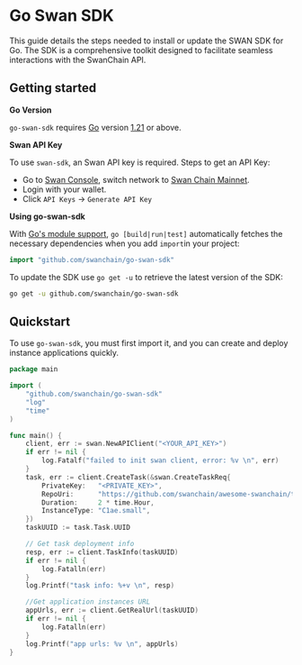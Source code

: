 # Go Swan SDK

This guide details the steps needed to install or update the SWAN SDK for Go. The SDK is a comprehensive toolkit designed to facilitate seamless interactions with the SwanChain API.

## Getting started

**Go Version**

`go-swan-sdk` requires [Go](https://go.dev/) version [1.21](https://go.dev/doc/devel/release#go1.21.0) or above.

**Swan API Key**

To use `swan-sdk`, an Swan API key is required. Steps to get an API Key:

* Go to [Swan Console](https://console.swanchain.io/), switch network to [Swan Chain Mainnet](https://docs.swanchain.io/network-reference/readme).
* Login with your wallet.
* Click `API Keys` -> `Generate API Key`

**Using go-swan-sdk**

With [Go's module support](https://go.dev/wiki/Modules#how-to-use-modules), `go [build|run|test]` automatically fetches the necessary dependencies when you add `import`in your project:

```go
import "github.com/swanchain/go-swan-sdk"
```

To update the SDK use `go get -u` to retrieve the latest version of the SDK:

```sh
go get -u github.com/swanchain/go-swan-sdk
```

## Quickstart

To use `go-swan-sdk`, you must first import it, and you can create and deploy instance applications quickly.

```go
package main

import (
	"github.com/swanchain/go-swan-sdk"
	"log"
	"time"
)

func main() {
	client, err := swan.NewAPIClient("<YOUR_API_KEY>")
	if err != nil {
		log.Fatalf("failed to init swan client, error: %v \n", err)
	}
	task, err := client.CreateTask(&swan.CreateTaskReq{
		PrivateKey:   "<PRIVATE_KEY>",
		RepoUri:      "https://github.com/swanchain/awesome-swanchain/tree/main/hello_world",
		Duration:     2 * time.Hour,
		InstanceType: "C1ae.small",
	})
	taskUUID := task.Task.UUID

	// Get task deployment info
	resp, err := client.TaskInfo(taskUUID)
	if err != nil {
		log.Fatalln(err)
	}
	log.Printf("task info: %+v \n", resp)

	//Get application instances URL
	appUrls, err := client.GetRealUrl(taskUUID)
	if err != nil {
		log.Fatalln(err)
	}
	log.Printf("app urls: %v \n", appUrls)
}
```
